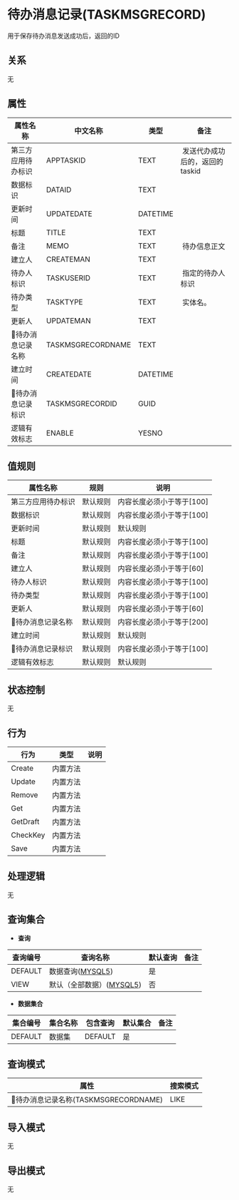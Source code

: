 # 待办消息记录(TASKMSGRECORD)

  用于保存待办消息发送成功后，返回的ID

## 关系
无

## 属性

| 属性名称        |    中文名称    | 类型     |  备注  |
| --------   |------------| -----   |  -------- | 
|第三方应用待办标识|APPTASKID|TEXT|&nbsp;发送代办成功后的，返回的taskid|
|数据标识|DATAID|TEXT|&nbsp;|
|更新时间|UPDATEDATE|DATETIME|&nbsp;|
|标题|TITLE|TEXT|&nbsp;|
|备注|MEMO|TEXT|&nbsp;待办信息正文|
|建立人|CREATEMAN|TEXT|&nbsp;|
|待办人标识|TASKUSERID|TEXT|&nbsp;指定的待办人标识|
|待办类型|TASKTYPE|TEXT|&nbsp;实体名。|
|更新人|UPDATEMAN|TEXT|&nbsp;|
|待办消息记录名称|TASKMSGRECORDNAME|TEXT|&nbsp;|
|建立时间|CREATEDATE|DATETIME|&nbsp;|
|待办消息记录标识|TASKMSGRECORDID|GUID|&nbsp;|
|逻辑有效标志|ENABLE|YESNO|&nbsp;|

## 值规则
| 属性名称    | 规则    |  说明  |
| --------   |------------| ----- | 
|第三方应用待办标识|默认规则|内容长度必须小于等于[100]|
|数据标识|默认规则|内容长度必须小于等于[100]|
|更新时间|默认规则|默认规则|
|标题|默认规则|内容长度必须小于等于[100]|
|备注|默认规则|内容长度必须小于等于[100]|
|建立人|默认规则|内容长度必须小于等于[60]|
|待办人标识|默认规则|内容长度必须小于等于[100]|
|待办类型|默认规则|内容长度必须小于等于[100]|
|更新人|默认规则|内容长度必须小于等于[60]|
|待办消息记录名称|默认规则|内容长度必须小于等于[200]|
|建立时间|默认规则|默认规则|
|待办消息记录标识|默认规则|内容长度必须小于等于[100]|
|逻辑有效标志|默认规则|默认规则|

## 状态控制

无


## 行为
| 行为    | 类型    |  说明  |
| --------   |------------| ----- | 
|Create|内置方法|&nbsp;|
|Update|内置方法|&nbsp;|
|Remove|内置方法|&nbsp;|
|Get|内置方法|&nbsp;|
|GetDraft|内置方法|&nbsp;|
|CheckKey|内置方法|&nbsp;|
|Save|内置方法|&nbsp;|

## 处理逻辑
无

## 查询集合

* **查询**

| 查询编号 | 查询名称       | 默认查询 |   备注|
| --------  | --------   | --------   | ----- |
|DEFAULT|数据查询([MYSQL5](../../appendix/query_MYSQL5.md#TaskMsgRecord_Default))|是|&nbsp;|
|VIEW|默认（全部数据）([MYSQL5](../../appendix/query_MYSQL5.md#TaskMsgRecord_View))|否|&nbsp;|

* **数据集合**

| 集合编号 | 集合名称   |  包含查询  | 默认集合 |   备注|
| --------  | --------   | -------- | --------   | ----- |
|DEFAULT|数据集|DEFAULT|是|&nbsp;|

## 查询模式
| 属性      |    搜索模式     |
| --------   |------------|
|待办消息记录名称(TASKMSGRECORDNAME)|LIKE|

## 导入模式
无


## 导出模式
无
